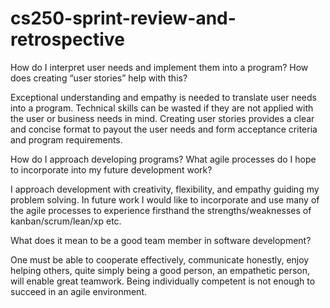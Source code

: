 # cs250-sprint-review-and-retrospective

How do I interpret user needs and implement them into a program? How does creating “user stories” help with this?

Exceptional understanding and empathy is needed to translate user needs into a program. Technical skills can be wasted if they are not applied with the user or business needs in mind. Creating user stories provides a clear and concise format to payout the user needs and form acceptance criteria and program requirements.

How do I approach developing programs? What agile processes do I hope to incorporate into my future development work?

I approach development with creativity, flexibility, and empathy guiding my problem solving. In future work I would like to incorporate and use many of the agile processes to experience firsthand the strengths/weaknesses of kanban/scrum/lean/xp etc.

What does it mean to be a good team member in software development?

One must be able to cooperate effectively, communicate honestly, enjoy helping others, quite simply being a good person, an empathetic person, will enable great teamwork. Being individually competent is not enough to succeed in an agile environment.
